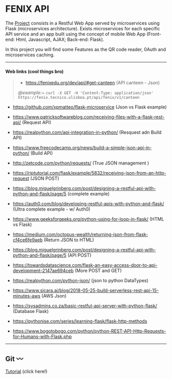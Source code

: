 
# FENIX API

The [Project](https://github.com/bmalbusca/ASIT/blob/master/API_project/README.md) consists in a Restful Web App served by microservices using Flask (microservices architecture). Exists microservices for each specific API service and an app built using the concept of mobile Web App (Front-end: Html, Javascript, AJAX; Back-end: Flask).

In this project you will find some Features as the QR code reader, 0Auth and microservices caching.



 
_______

#### Web links (cool things bro)
> 
> - https://fenixedu.org/dev/api/#get-canteen (API canteen - Json)
>
> *@example:~*
> ``` curl -X GET -H 'Content-Type: application/json' https://fenix.tecnico.ulisboa.pt/api/fenix/v1/canteen ```
>
- https://github.com/xpmatteo/flask-microservice (Json vs Flask example)

- https://www.patricksoftwareblog.com/receiving-files-with-a-flask-rest-api/ (Request API)
- https://realpython.com/api-integration-in-python/ (Resquest adn Build API)
- https://www.freecodecamp.org/news/build-a-simple-json-api-in-python/ (Build API)
- http://zetcode.com/python/requests/ (True JSON management )
- https://riptutorial.com/flask/example/5832/receiving-json-from-an-http-request (JSON POST) 
- https://blog.miguelgrinberg.com/post/designing-a-restful-api-with-python-and-flask/page/5 (complete example)
- https://auth0.com/blog/developing-restful-apis-with-python-and-flask/ (Ultra complete example - w/ Auth0)
- https://www.geeksforgeeks.org/python-using-for-loop-in-flask/ (HTML vs Flask)
- https://medium.com/octopus-wealth/returning-json-from-flask-cf4ce6fe9aeb (Return JSON to HTML)
- https://blog.miguelgrinberg.com/post/designing-a-restful-api-with-python-and-flask/page/5 (API POST)
- https://towardsdatascience.com/flask-an-easy-access-door-to-api-development-2147ae694ceb (More POST and GET)
- https://realpython.com/python-json/ (json to python DataTypes)
- https://www.sicara.ai/blog/2018-05-25-build-serverless-rest-api-15-minutes-aws (AWS Json)
- https://sysadmins.co.za/basic-restful-api-server-with-python-flask/ (Database Flask)

- https://pythonise.com/series/learning-flask/flask-http-methods
- https://www.bogotobogo.com/python/python-REST-API-Http-Requests-for-Humans-with-Flask.php
------------




Git    :wavy_dash:
-------------

 [Tutorial](https://github.com/bmalbusca/git_getting_started) (click here!)
